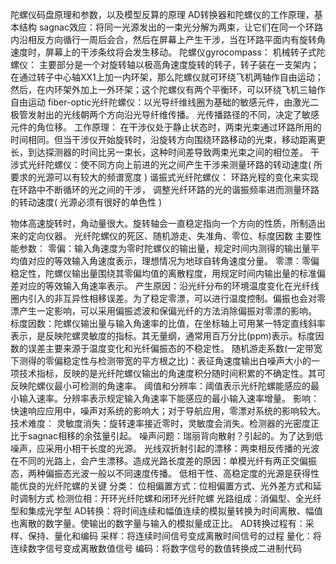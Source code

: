 陀螺仪码盘原理和参数，以及模型反算的原理    AD转换器和陀螺仪的工作原理，基本结构
sagnac效应：将同一光源发出的一束光分解为两束，让它们在同一个环路内沿相反方向循行一周后会合，然后在屏幕上产生干涉，当在环路平面内有旋转角速度时，屏幕上的干涉条纹将会发生移动。
陀螺仪gyrocompass：
机械转子式陀螺仪： 主要部分是一个对旋转轴以极高角速度旋转的转子，转子装在一支架内；在通过转子中心轴XX1上加一内环架，那么陀螺仪就可环绕飞机两轴作自由运动；然后，在内环架外加上一外环架；这个陀螺仪有两个平衡环，可以环绕飞机三轴作自由运动 
fiber-optic光纤陀螺仪：以光导纤维线圈为基础的敏感元件，由激光二极管发射出的光线朝两个方向沿光导纤维传播。
光传播路径的不同，决定了敏感元件的角位移。
工作原理：
    在干涉仪处于静止状态时，两束光束通过环路所用的时间相同。但当干涉仪开始旋转时，沿旋转方向围绕环路移动的光束，移动距离更长，到达探测器的时间比另一束长，这种时间差导致两束光束之间的相位差。 
干涉式光纤陀螺仪：使不同方向上前进的光之间产生干涉来测量环路的转动速度( 所要求的光源可以有较大的频谱宽度 )
 谐振式光纤陀螺仪： 环路光程的变化来实现在环路中不断循环的光之间的干涉， 调整光纤环路的光的谐振频率进而测量环路的转动速度( 光源必须有很好的单色性 ) 

物体高速旋转时，角动量很大。旋转轴会一直稳定指向一个方向的性质，所制造出来的定向仪器。
    光纤陀螺仪的死区、随机游走、失准角、零位、标度因数
主要性能参数：
    零偏：输入角速度为零时陀螺仪的输出量，规定时间内测得的输出量平均值对应的等效输入角速度表示，理想情况为地球自转角速度分量。
    零漂：零偏稳定性，陀螺仪输出量围绕其零偏均值的离散程度，用规定时间内输出量的标准偏差对应的等效输入角速率表示。
        产生原因：沿光纤分布的环境温度变化在光纤线圈内引入的非互异性相移误差。为了稳定零漂，可以进行温度控制。偏振也会对零漂产生一定影响，可以采用偏振滤波和保偏光纤的方法消除偏振对零漂的影响。
    标度因数：陀螺仪输出量与输入角速率的比值，在坐标轴上可用某一特定直线斜率表示，是反映陀螺灵敏度的指标。其无量纲，通常用百万分比(ppm)表示。标度因数的误差主要来源于温度变化和光纤偏振态的不稳定性。
    随机游走系数(一定带宽下测得的零偏稳定性与检测带宽的平方根之比)：表征角速度输出白噪声大小的一项技术指标，反映的是光纤陀螺仪输出的角速度积分随时间积累的不确定性。其可反映陀螺仪最小可检测的角速率。
    阈值和分辨率：阈值表示光纤陀螺能感应的最小输入速率。分辨率表示规定输入角速率下能感应的最小输入速率增量。
    影响：快速响应应用中，噪声对系统的影响大；对于导航应用，零漂对系统的影响较大。
技术难度：
    灵敏度消失：旋转速率接近零时，灵敏度会消失。检测器的光密度正比于sagnac相移的余弦量引起。
    噪声问题：瑞丽背向散射？引起的。为了达到低噪声，应采用小相干长度的光源。
    光线双折射引起的漂移：两束相反传播的光波在不同的光路上，会产生漂移。造成光路长度差的原因：单模光纤有两正交偏振态，两种偏振态光波一般以不同速度传播。
    低相干性、高稳定度的光源是获得性能优良的光纤陀螺的关键
分类：
    位相偏置方式：位相偏置方式、光外差方式和延时调制方式
    检测位相：开环光纤陀螺和闭环光纤陀螺
    光路组成：消偏型、全光纤型和集成光学型
AD转换：将时间连续和幅值连续的模拟量转换为时间离散、幅值也离散的数字量。使输出的数字量与输入的模拟量成正比。
AD转换过程有：采样、保持、量化和编码
    采样：将连续时间信号变成离散时间信号的过程
    量化：将连续数字信号变成离散数值信号
    编码：将数字信号的数值转换成二进制代码
    

